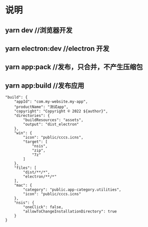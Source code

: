 # 说明

## yarn dev //浏览器开发

## yarn electron:dev //electron 开发

## yarn app:pack //发布，只合并，不产生压缩包

## yarn app:build //发布应用

    "build": {
    	"appId": "com.my-website.my-app",
    	"productName": "测试app",
    	"copyright": "Copyright © 2022 ${author}",
    	"directories": {
    		"buildResources": "assets",
    		"output": "dist_electron"
    	},
    	"win": {
    		"icon": "public/cccs.icns",
    		"target": [
    			"nsis",
    			"zip",
    			"7z"
    		]
    	},
    	"files": [
    		"dist/**/*",
    		"electron/**/*"
    	],
    	"mac": {
    		"category": "public.app-category.utilities",
    		"icon": "public/cccs.icns"
    	},
    	"nsis": {
    		"oneClick": false,
    		"allowToChangeInstallationDirectory": true
    	}
    }
